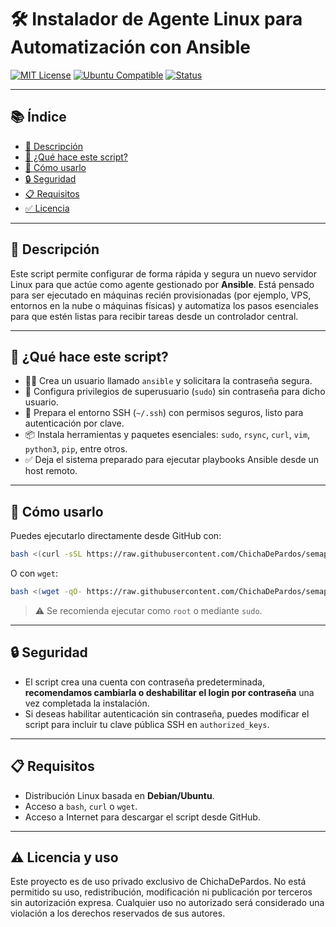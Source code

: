 # 🛠 Instalador de Agente Linux para Automatización con Ansible

[![MIT License](https://img.shields.io/badge/license-MIT-green.svg)](LICENSE)
[![Ubuntu Compatible](https://img.shields.io/badge/OS-Ubuntu%2FDebian-blue.svg)](#)
[![Status](https://img.shields.io/badge/status-stable-brightgreen.svg)](#)

---

## 📚 Índice

- [📄 Descripción](#-descripción)
- [🚀 ¿Qué hace este script?](#-qué-hace-este-script)
- [🧪 Cómo usarlo](#-cómo-usarlo)
- [🔒 Seguridad](#-seguridad)
- [📋 Requisitos](#-requisitos)
- [✅ Licencia](#-licencia)

---

## 📄 Descripción

Este script permite configurar de forma rápida y segura un nuevo servidor Linux para que actúe como agente gestionado por **Ansible**. Está pensado para ser ejecutado en máquinas recién provisionadas (por ejemplo, VPS, entornos en la nube o máquinas físicas) y automatiza los pasos esenciales para que estén listas para recibir tareas desde un controlador central.

---

## 🚀 ¿Qué hace este script?

- 🧑‍💻 Crea un usuario llamado `ansible` y solicitara la contraseña segura.
- 🔐 Configura privilegios de superusuario (`sudo`) sin contraseña para dicho usuario.
- 📁 Prepara el entorno SSH (`~/.ssh`) con permisos seguros, listo para autenticación por clave.
- 📦 Instala herramientas y paquetes esenciales: `sudo`, `rsync`, `curl`, `vim`, `python3`, `pip`, entre otros.
- ✅ Deja el sistema preparado para ejecutar playbooks Ansible desde un host remoto.

---

## 🧪 Cómo usarlo

Puedes ejecutarlo directamente desde GitHub con:

```bash
bash <(curl -sSL https://raw.githubusercontent.com/ChichaDePardos/semaphore/main/init_ansible_agent.sh)
````

O con `wget`:

```bash
bash <(wget -qO- https://raw.githubusercontent.com/ChichaDePardos/semaphore/main/init_ansible_agent.sh)
```

> ⚠️ Se recomienda ejecutar como `root` o mediante `sudo`.

---

## 🔒 Seguridad

* El script crea una cuenta con contraseña predeterminada, **recomendamos cambiarla o deshabilitar el login por contraseña** una vez completada la instalación.
* Si deseas habilitar autenticación sin contraseña, puedes modificar el script para incluir tu clave pública SSH en `authorized_keys`.

---

## 📋 Requisitos

* Distribución Linux basada en **Debian/Ubuntu**.
* Acceso a `bash`, `curl` o `wget`.
* Acceso a Internet para descargar el script desde GitHub.

---

## ⚠️ Licencia y uso
Este proyecto es de uso privado exclusivo de ChichaDePardos.
No está permitido su uso, redistribución, modificación ni publicación por terceros sin autorización expresa.
Cualquier uso no autorizado será considerado una violación a los derechos reservados de sus autores.


